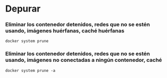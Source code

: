 # Depurar

### Eliminar los contenedor detenidos, redes que no se estén usando, imágenes huérfanas, caché huérfanas

```
docker system prune
```

### Eliminar los contenedor detenidos, redes que no se estén usando, imágenes no conectadas a ningún contenedor, caché

```
docker system prune -a
```
